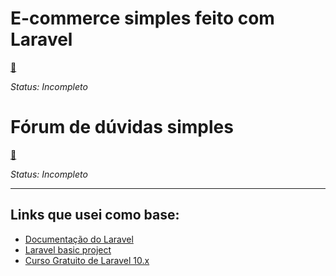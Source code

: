 # E-commerce simples feito com Laravel

[:file_folder:](./e-commerce)

*Status: Incompleto*

# Fórum de dúvidas simples

[:file_folder:](./supports)

*Status: Incompleto*

----------------
## Links que usei como base:
* [Documentação do Laravel](https://laravel.com/docs/10.x/readme)
* [Laravel basic project](https://www.youtube.com/watch?v=6R5hMKAW7n4)
* [Curso Gratuito de Laravel 10.x](https://www.youtube.com/playlist?list=PLVSNL1PHDWvQ1N6fqhQ5HQzFtN-xrkjNU)

